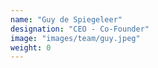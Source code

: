 ```yaml
---
name: "Guy de Spiegeleer"
designation: "CEO - Co-Founder"
image: "images/team/guy.jpeg"
weight: 0
---
```

